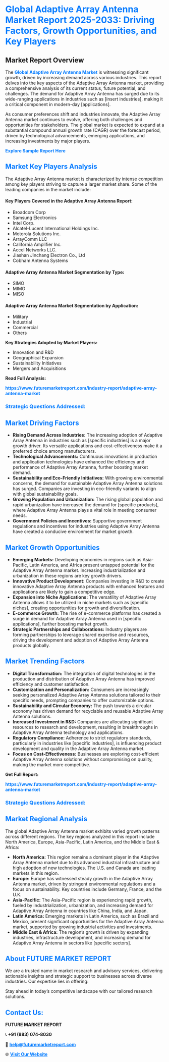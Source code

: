 <h1 style="color: #007BFF;">Global Adaptive Array Antenna Market Report 2025-2033: Driving Factors, Growth Opportunities, and Key Players</h1>

<section id="overview">
<h2>Market Report Overview</h2>
<p>The <a href="https://www.futuremarketreport.com/industry-report/adaptive-array-antenna-market" style="color: #007BFF; text-decoration: none;"><strong>Global Adaptive Array Antenna Market</strong></a> is witnessing significant growth, driven by increasing demand across various industries. This report delves into the key aspects of the Adaptive Array Antenna market, providing a comprehensive analysis of its current status, future potential, and challenges. The demand for Adaptive Array Antenna has surged due to its wide-ranging applications in industries such as [insert industries], making it a critical component in modern-day [applications].</p>
<p>As consumer preferences shift and industries innovate, the Adaptive Array Antenna market continues to evolve, offering both challenges and opportunities for stakeholders. The global market is expected to expand at a substantial compound annual growth rate (CAGR) over the forecast period, driven by technological advancements, emerging applications, and increasing investments by major players.</p>
</section>

<section id="overview">
<p><a href="https://www.futuremarketreport.com/request-sample/reportId=55438" style="color: #007BFF; text-decoration: none;"><strong>Explore Sample Report Here</strong></a></p>
</section>

<section id="key-players">
<h2 style="color: #007BFF;">Market Key Players Analysis</h2>
<p>The Adaptive Array Antenna market is characterized by intense competition among key players striving to capture a larger market share. Some of the leading companies in the market include:</p>
<h4>Key Players Covered in the Adaptive Array Antenna Report:</h4>
<ul><li>Broadcom Corp</li><li>Samsung Electronics</li><li>Intel Corp.</li><li>Alcatel-Lucent International Holdings Inc.</li><li>Motorola Solutions Inc.</li><li>ArrayComm LLC</li><li>California Amplifier Inc.</li><li>Accel Networks LLC.</li><li>Jiashan Jinchang Electron Co., Ltd</li><li>Cobham Antenna Systems</li></ul>
<h4>Adaptive Array Antenna Market Segmentation by Type:</h4>
<ul><li>SIMO</li><li>MIMO</li><li>MISO</li></ul>

<h4>Adaptive Array Antenna Market Segmentation by Application:</h4>
<ul><li>Military</li><li>Industrial</li><li>Commercial</li><li>Others</li></ul>
<p><strong>Key Strategies Adopted by Market Players:</strong></p>
<ul>
<li>Innovation and R&D</li>
<li>Geographical Expansion</li>
<li>Sustainability Initiatives</li>
<li>Mergers and Acquisitions</li>
</ul>
</section>

<section>
<p><strong>Read Full Analysis: </strong></p><a href="https://www.futuremarketreport.com/industry-report/adaptive-array-antenna-market" style="color: #007BFF; text-decoration: none;"><strong>https://www.futuremarketreport.com/industry-report/adaptive-array-antenna-market</strong></a>
<h3 style="color: #007BFF;">Strategic Questions Addressed:</h3>
</section>

<section id="driving-factors">
<h2 style="color: #007BFF;">Market Driving Factors</h2>
<ul>
<li><strong>Rising Demand Across Industries:</strong> The increasing adoption of Adaptive Array Antenna in industries such as [specific industries] is a major growth driver. Its versatile applications and cost-effectiveness make it a preferred choice among manufacturers.</li>
<li><strong>Technological Advancements:</strong> Continuous innovations in production and application technologies have enhanced the efficiency and performance of Adaptive Array Antenna, further boosting market demand.</li>
<li><strong>Sustainability and Eco-Friendly Initiatives:</strong> With growing environmental concerns, the demand for sustainable Adaptive Array Antenna solutions has surged. Companies are investing in eco-friendly variants to align with global sustainability goals.</li>
<li><strong>Growing Population and Urbanization:</strong> The rising global population and rapid urbanization have increased the demand for [specific products], where Adaptive Array Antenna plays a vital role in meeting consumer needs.</li>
<li><strong>Government Policies and Incentives:</strong> Supportive government regulations and incentives for industries using Adaptive Array Antenna have created a conducive environment for market growth.</li>
</ul>
</section>

<section id="growth-opportunities">
<h2 style="color: #007BFF;">Market Growth Opportunities</h2>
<ul>
<li><strong>Emerging Markets:</strong> Developing economies in regions such as Asia-Pacific, Latin America, and Africa present untapped potential for the Adaptive Array Antenna market. Increasing industrialization and urbanization in these regions are key growth drivers.</li>
<li><strong>Innovative Product Development:</strong> Companies investing in R&D to create innovative Adaptive Array Antenna products with enhanced features and applications are likely to gain a competitive edge.</li>
<li><strong>Expansion into Niche Applications:</strong> The versatility of Adaptive Array Antenna allows it to be utilized in niche markets such as [specific niches], creating opportunities for growth and diversification.</li>
<li><strong>E-commerce Growth:</strong> The rise of e-commerce platforms has created a surge in demand for Adaptive Array Antenna used in [specific applications], further boosting market growth.</li>
<li><strong>Strategic Partnerships and Collaborations:</strong> Industry players are forming partnerships to leverage shared expertise and resources, driving the development and adoption of Adaptive Array Antenna products globally.</li>
</ul>
</section>

<section id="trending-factors">
<h2 style="color: #007BFF;">Market Trending Factors</h2>
<ul>
<li><strong>Digital Transformation:</strong> The integration of digital technologies in the production and distribution of Adaptive Array Antenna has improved efficiency and customer satisfaction.</li>
<li><strong>Customization and Personalization:</strong> Consumers are increasingly seeking personalized Adaptive Array Antenna solutions tailored to their specific needs, prompting companies to offer customizable options.</li>
<li><strong>Sustainability and Circular Economy:</strong> The push towards a circular economy has driven demand for recyclable and reusable Adaptive Array Antenna solutions.</li>
<li><strong>Increased Investment in R&D:</strong> Companies are allocating significant resources to research and development, resulting in breakthroughs in Adaptive Array Antenna technology and applications.</li>
<li><strong>Regulatory Compliance:</strong> Adherence to strict regulatory standards, particularly in industries like [specific industries], is influencing product development and quality in the Adaptive Array Antenna market.</li>
<li><strong>Focus on Cost-Effectiveness:</strong> Businesses are exploring cost-efficient Adaptive Array Antenna solutions without compromising on quality, making the market more competitive.</li>
</ul>
</section>

<section>
<p><strong>Get Full Report: </strong></p><a href="https://www.futuremarketreport.com/industry-report/adaptive-array-antenna-market" style="color: #007BFF; text-decoration: none;"><strong>https://www.futuremarketreport.com/industry-report/adaptive-array-antenna-market</strong></a>
<h3 style="color: #007BFF;">Strategic Questions Addressed:</h3>
</section>


<section id="regional-analysis">
<h2 style="color: #007BFF;">Market Regional Analysis</h2>
<p>The global Adaptive Array Antenna market exhibits varied growth patterns across different regions. The key regions analyzed in this report include North America, Europe, Asia-Pacific, Latin America, and the Middle East & Africa:</p>
<ul>
<li><strong>North America:</strong> This region remains a dominant player in the Adaptive Array Antenna market due to its advanced industrial infrastructure and high adoption of new technologies. The U.S. and Canada are leading markets in this region.</li>
<li><strong>Europe:</strong> Europe has witnessed steady growth in the Adaptive Array Antenna market, driven by stringent environmental regulations and a focus on sustainability. Key countries include Germany, France, and the U.K.</li>
<li><strong>Asia-Pacific:</strong> The Asia-Pacific region is experiencing rapid growth, fueled by industrialization, urbanization, and increasing demand for Adaptive Array Antenna in countries like China, India, and Japan.</li>
<li><strong>Latin America:</strong> Emerging markets in Latin America, such as Brazil and Mexico, present significant opportunities for the Adaptive Array Antenna market, supported by growing industrial activities and investments.</li>
<li><strong>Middle East & Africa:</strong> The region’s growth is driven by expanding industries, infrastructure development, and increasing demand for Adaptive Array Antenna in sectors like [specific sectors].</li>
</ul>
</section>

<footer>
<h2 style="color: #007BFF;">About FUTURE MARKET REPORT</h2>
<p>We are a trusted name in market research and advisory services, delivering actionable insights and strategic support to businesses across diverse industries. Our expertise lies in offering:</p>

<p>Stay ahead in today’s competitive landscape with our tailored research solutions.</p>

<h2 style="color: #007BFF;">Contact Us:</h2>
<p><strong>FUTURE MARKET REPORT</strong></p>
<p>📞 <strong>+91 (883) 074-8030</strong></p>
<p>📧 <strong><a href="mailto:help@futuremarketreport.com" style="color: #007BFF;">help@futuremarketreport.com</a></strong></p>
<p>🌐 <strong><a href="https://www.futuremarketreport.com/" style="color: #007BFF;">Visit Our Website</a></strong></p>
</footer>